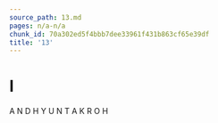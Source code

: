 ```yaml
---
source_path: 13.md
pages: n/a-n/a
chunk_id: 70a302ed5f4bbb7dee33961f431b863cf65e39df
title: '13'
---
```

# I

A N D H Y U N T A K R O H
